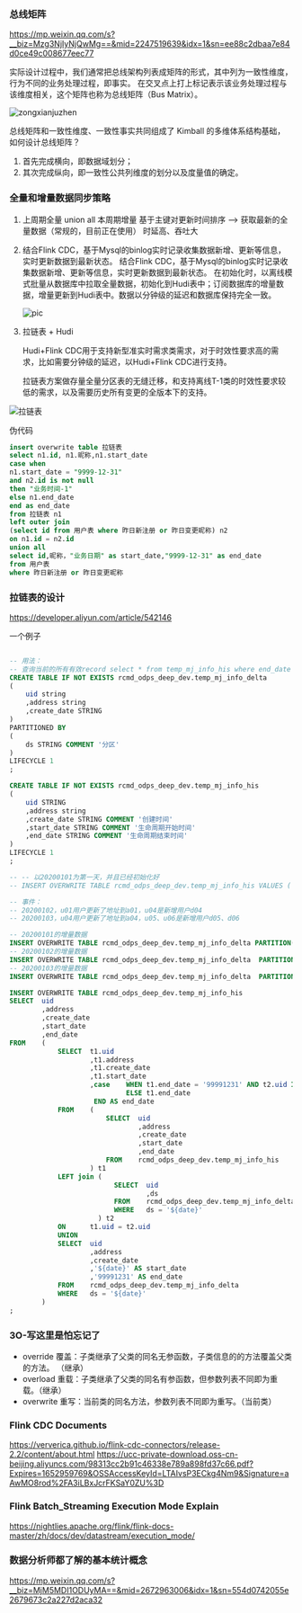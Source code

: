 ### 总线矩阵

<https://mp.weixin.qq.com/s?__biz=Mzg3NjIyNjQwMg==&mid=2247519639&idx=1&sn=ee88c2dbaa7e84d0ce49c008677eec77>

实际设计过程中，我们通常把总线架构列表成矩阵的形式，其中列为一致性维度，行为不同的业务处理过程，即事实。
在交叉点上打上标记表示该业务处理过程与该维度相关，这个矩阵也称为总线矩阵（Bus Matrix）。

![zongxianjuzhen](https://mmbiz.qpic.cn/mmbiz_png/zWSuIP8rdu2aqlXlq9HyI3jOfRqRgHtVuzMicBH7LsTEP7nPRjib5FrubvQQOkxO5Tx3bqys3abUeVVfJ0yOoYag/640?wx_fmt=png&wxfrom=5&wx_lazy=1&wx_co=1)

总线矩阵和一致性维度、一致性事实共同组成了 Kimball 的多维体系结构基础，
如何设计总线矩阵？

1. 首先完成横向，即数据域划分；
2. 其次完成纵向，即一致性公共列维度的划分以及度量值的确定。

### 全量和增量数据同步策略

1. 上周期全量 union all 本周期增量 基于主键对更新时间排序 --> 获取最新的全量数据（常规的，目前正在使用）
时延高、吞吐大

2. 结合Flink CDC，基于Mysql的binlog实时记录收集数据新增、更新等信息，实时更新数据到最新状态。
结合Flink CDC，基于Mysql的binlog实时记录收集数据新增、更新等信息，实时更新数据到最新状态。
    在初始化时，以离线模式批量从数据库中拉取全量数据，初始化到Hudi表中；订阅数据库的增量数据，增量更新到Hudi表中。数据以分钟级的延迟和数据库保持完全一致。

    ![pic](https://mmbiz.qpic.cn/mmbiz_png/1BMf5Ir754RaM96aWZJbc3JW5dsDzZBiaAic7zx4YW7EoM5cFbu5med86GtRCuic0NFhQjBFOZ6nQ7XYqq9pYzqxA/640?wx_fmt=png&wxfrom=5&wx_lazy=1&wx_co=1)

3. 拉链表 + Hudi

    Hudi+Flink CDC用于支持新型准实时需求类需求，对于时效性要求高的需求，比如需要分钟级的延迟，以Hudi+Flink CDC进行支持。

    拉链表方案做存量全量分区表的无缝迁移，和支持离线T-1类的时效性要求较低的需求，以及需要历史所有变更的全版本下的支持。

![拉链表](https://mmbiz.qpic.cn/mmbiz_png/1BMf5Ir754RaM96aWZJbc3JW5dsDzZBiag4lcNkoxDMFvMOibwR7aBvbjx6eZ26JwwEDjbZAD2287zsXIRK3jibMA/640?wx_fmt=png&wxfrom=5&wx_lazy=1&wx_co=1)

伪代码

```sql
insert overwrite table 拉链表
select n1.id, n1.昵称,n1.start_date 
case when 
n1.start_date = "9999-12-31" 
and n2.id is not null 
then "业务时间-1" 
else n1.end_date
end as end_date
from 拉链表 n1
left outer join 
(select id from 用户表 where 昨日新注册 or 昨日变更昵称) n2 
on n1.id = n2.id
union all
select id,昵称，"业务日期" as start_date,"9999-12-31" as end_date 
from 用户表
where 昨日新注册 or 昨日变更昵称
```

### 拉链表的设计

<https://developer.aliyun.com/article/542146>

一个例子

```sql

-- 用法：
-- 查询当前的所有有效record select * from temp_mj_info_his where end_date = '99992131'
CREATE TABLE IF NOT EXISTS rcmd_odps_deep_dev.temp_mj_info_delta
(
    uid string
    ,address string
    ,create_date STRING
)
PARTITIONED BY 
(
    ds STRING COMMENT '分区'
)
LIFECYCLE 1
;

CREATE TABLE IF NOT EXISTS rcmd_odps_deep_dev.temp_mj_info_his 
(
    uid STRING
    ,address string
    ,create_date STRING COMMENT '创建时间'
    ,start_date STRING COMMENT '生命周期开始时间'
    ,end_date STRING COMMENT '生命周期结束时间'
)
LIFECYCLE 1
;

-- -- 以20200101为第一天，并且已经初始化好
-- INSERT OVERWRITE TABLE rcmd_odps_deep_dev.temp_mj_info_his VALUES ('u01','d01','20200101'，'20200101','99992131'),('u02','d02','20200101','20200101','99992131'),('u03','d03','20200101','20200101','99992131') ;

-- 事件：
-- 20200102，u01用户更新了地址到a01，u04是新增用户d04
-- 20200103，u04用户更新了地址到a04，u05、u06是新增用户d05、d06

-- 20200101的增量数据
INSERT OVERWRITE TABLE rcmd_odps_deep_dev.temp_mj_info_delta PARTITION(ds = '20200101') VALUES ('u01','d01','20200101'),('u02','d02','20200101'),('u03','d03','20200101');
-- 20200102的增量数据
INSERT OVERWRITE TABLE rcmd_odps_deep_dev.temp_mj_info_delta  PARTITION(ds='20200102') values ('u01','a01','20200102'),('u04','d04','20200102');
-- 20200103的增量数据
INSERT OVERWRITE TABLE rcmd_odps_deep_dev.temp_mj_info_delta  PARTITION(ds='20200103') values ('u04','a04','20200103'),('u06','d06','20200103'),('u05','d05','20200103');

INSERT OVERWRITE TABLE rcmd_odps_deep_dev.temp_mj_info_his
SELECT  uid
        ,address
        ,create_date
        ,start_date
        ,end_date
FROM    (
            SELECT  t1.uid
                    ,t1.address
                    ,t1.create_date
                    ,t1.start_date
                    ,case    WHEN t1.end_date = '99991231' AND t2.uid IS NOT NULL THEN t2.ds 
                             ELSE t1.end_date 
                     END AS end_date
            FROM    (
                        SELECT  uid
                                ,address
                                ,create_date
                                ,start_date
                                ,end_date
                        FROM    rcmd_odps_deep_dev.temp_mj_info_his
                    ) t1
            LEFT join (
                          SELECT  uid
                                  ,ds
                          FROM    rcmd_odps_deep_dev.temp_mj_info_delta
                          WHERE   ds = '${date}'
                      ) t2
            ON      t1.uid = t2.uid
            UNION
            SELECT  uid
                    ,address
                    ,create_date
                    ,'${date}' AS start_date
                    ,'99991231' AS end_date
            FROM    rcmd_odps_deep_dev.temp_mj_info_delta
            WHERE   ds = '${date}'
        ) 
;
```

### 3O-写这里是怕忘记了

- override 覆盖：子类继承了父类的同名无参函数，子类信息的的方法覆盖父类的方法。 （继承）
- overload 重载：子类继承了父类的同名有参函数，但参数列表不同即为重载。（继承）
- overwrite 重写：当前类的同名方法，参数列表不同即为重写。（当前类）

### Flink CDC Documents

<https://ververica.github.io/flink-cdc-connectors/release-2.2/content/about.html>
<https://ucc-private-download.oss-cn-beijing.aliyuncs.com/98313cc2b91c46338e789a898fd37c66.pdf?Expires=1652959769&OSSAccessKeyId=LTAIvsP3ECkg4Nm9&Signature=aAwMO8rod%2FA3iLBxJcrFKSaY0ZU%3D>

### Flink Batch_Streaming Execution Mode Explain

<https://nightlies.apache.org/flink/flink-docs-master/zh/docs/dev/datastream/execution_mode/>

### 数据分析师都了解的基本统计概念

<https://mp.weixin.qq.com/s?__biz=MjM5MDI1ODUyMA==&mid=2672963006&idx=1&sn=554d0742055e2679673c2a227d2aca32>